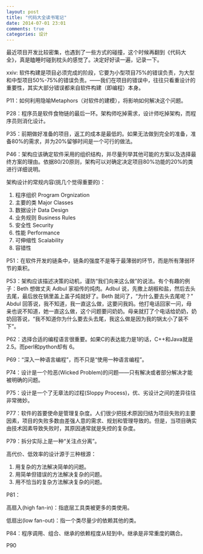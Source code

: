 ```yaml
---
layout: post
title: "代码大全读书笔记"
date: 2014-07-01 23:01
comments: true
categories: 设计
---
```

最近项目开发比较密集，也遇到了一些方式的碰撞，这个时候再翻到《代码大全》，真是瞌睡时碰到枕头的感觉了。决定好好读一遍，记录一下。

<!--more-->

xxiv: 软件构建是项目必须完成的阶段，它要为小型项目75%的错误负责，为大型和中型项目50%-75%的错误负责。——我们在项目的错误中，往往只看重设计的重要性，其实大部分错误都来自软件构建（即编程）本身。

P11：如何利用隐喻Metaphors（对软件的建模），将影响如何解决这个问题。

P28：程序员是软件食物链的最后一环。架构师吃掉需求，设计师吃掉架构，而程序员则消化设计。

P35：前期做好准备的项目，返工的成本是最低的。如果无法做到完全的准备，准备80%的需求，并为20%留够时间是一个可行的做法。

P46：架构应该确定软件采用的组织结构，并尽量列举其他可能的方案以及选择最终方案的理由。依据80/20原则，架构可以对确定决定项目80%功能的20%的类进行详细说明。

架构设计的常规内容(挑几个觉得重要的)：

1. 程序组织 Program Orgnization
2. 主要的类 Major Classes
3. 数据设计 Data Design
4. 业务规则 Business Rules
6. 安全性 Security
7. 性能 Performance
8. 可伸缩性 Scalability
9. 容错性 

P51：在软件开发的链条中，链条的强度不是等于最薄弱的环节，而是所有薄弱环节的乘积。

P53：架构应该描述决策的动机，谨防“我们向来这么做”的说法。有个有趣的例子：Beth 想做丈夫 Adbul 家祖传的炖肉。Adbul 说，先撒上胡椒和盐，然后去头去尾，最后放在锅里盖上盖子炖就好了。Beth 就问了，“为什么要去头去尾呢？” Abdul 回答说，我不知道，我一直这么做，这要问我妈。他打电话回家一问，母亲也说不知道，她一直这么做，这个问题要问奶奶。母亲就打了个电话给奶奶，奶奶回答说，“我不知道你为什么要去头去尾，我这么做是因为我的锅太小了装不下”。

P62：选择合适的编程语言很重要。如果C的表达能力是1的话，C++和Java就是2.5。而perl和python却有 6。

P69：“深入一种语言编程”，而不只是“使用一种语言编程”。

P74：设计是一个险恶(Wicked Problem)的问题——只有解决或者部分解决才能被明确的问题。

P75：设计是一个了无章法的过程(Sloppy Process)，优、劣设计之间的差异往往非常微妙。

P77：软件的首要使命是管理复杂度。人们很少把技术原因归结为项目失败的主要因素，项目的失败多数由差强人意的需求、规划和管理导致的。但是，当项目确实由技术因素导致失败时，其原因通常就是失控的复杂度。

P79：拆分实际上是一种“关注点分离”。

高代价、低效率的设计源于三种根源：

1. 用复杂的方法解决简单的问题。
2. 用简单但错误的方法解决复杂的问题。
3. 用不恰当的复杂方法解决复杂的问题。


P81：

高扇入(high fan-in)：指底层工具类被更多的类使用。

低扇出(low fan-out)：指一个类尽量少的依赖其他的类。

P84：程序调用、组合、继承的依赖程度从轻到中。继承是非常重度的耦合。

P90